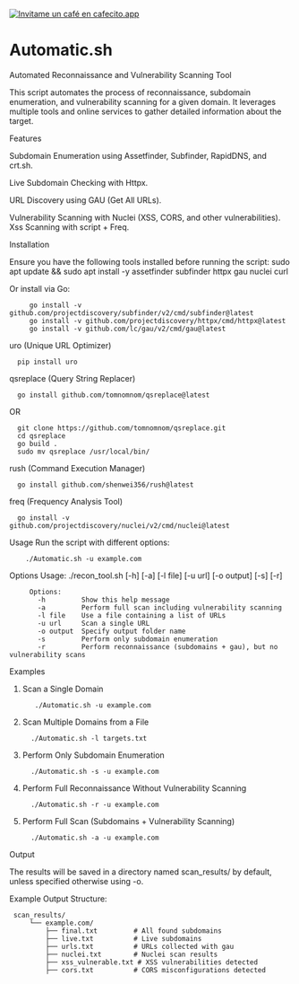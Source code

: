 <a href='https://cafecito.app/nelux' rel='noopener' target='_blank'><img srcset='https://cdn.cafecito.app/imgs/buttons/button_6.png 1x, https://cdn.cafecito.app/imgs/buttons/button_6_2x.png 2x, https://cdn.cafecito.app/imgs/buttons/button_6_3.75x.png 3.75x' src='https://cdn.cafecito.app/imgs/buttons/button_6.png' alt='Invitame un café en cafecito.app' /></a>

# Automatic.sh

Automated Reconnaissance and Vulnerability Scanning Tool

This script automates the process of reconnaissance, subdomain enumeration, and vulnerability scanning for a given domain. It leverages multiple tools and online services to gather detailed information about the target.

Features

Subdomain Enumeration using Assetfinder, Subfinder, RapidDNS, and crt.sh.

Live Subdomain Checking with Httpx.

URL Discovery using GAU (Get All URLs).

Vulnerability Scanning with Nuclei (XSS, CORS, and other vulnerabilities).
Xss Scanning with script + Freq.

Installation

Ensure you have the following tools installed before running the script:
      sudo apt update && sudo apt install -y assetfinder subfinder httpx gau nuclei curl

Or install via Go:

         go install -v github.com/projectdiscovery/subfinder/v2/cmd/subfinder@latest
         go install -v github.com/projectdiscovery/httpx/cmd/httpx@latest
         go install -v github.com/lc/gau/v2/cmd/gau@latest
         
uro (Unique URL Optimizer)

      pip install uro

qsreplace (Query String Replacer)

      go install github.com/tomnomnom/qsreplace@latest

OR

      git clone https://github.com/tomnomnom/qsreplace.git
      cd qsreplace
      go build .
      sudo mv qsreplace /usr/local/bin/

rush (Command Execution Manager)

      go install github.com/shenwei356/rush@latest

freq (Frequency Analysis Tool)         

      go install -v github.com/projectdiscovery/nuclei/v2/cmd/nuclei@latest
   
Usage
Run the script with different options:

        ./Automatic.sh -u example.com

Options
            Usage: ./recon_tool.sh [-h] [-a] [-l file] [-u url] [-o output] [-s] [-r]
      
         Options:
           -h         Show this help message
           -a         Perform full scan including vulnerability scanning
           -l file    Use a file containing a list of URLs
           -u url     Scan a single URL
           -o output  Specify output folder name
           -s         Perform only subdomain enumeration
           -r         Perform reconnaissance (subdomains + gau), but no vulnerability scans   

Examples

1. Scan a Single Domain

          ./Automatic.sh -u example.com

2. Scan Multiple Domains from a File

         ./Automatic.sh -l targets.txt

3. Perform Only Subdomain Enumeration

         ./Automatic.sh -s -u example.com

4. Perform Full Reconnaissance Without Vulnerability Scanning

         ./Automatic.sh -r -u example.com

5. Perform Full Scan (Subdomains + Vulnerability Scanning)

         ./Automatic.sh -a -u example.com

Output

The results will be saved in a directory named scan_results/ by default, unless specified otherwise using -o.

Example Output Structure:

     scan_results/
         └── example.com/
             ├── final.txt         # All found subdomains
             ├── live.txt          # Live subdomains
             ├── urls.txt          # URLs collected with gau
             ├── nuclei.txt        # Nuclei scan results
             ├── xss_vulnerable.txt # XSS vulnerabilities detected
             ├── cors.txt          # CORS misconfigurations detected

